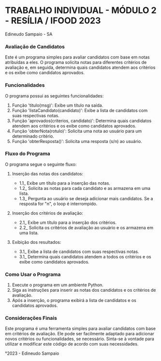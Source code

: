 # TRABALHO INDIVIDUAL - MÓDULO 2 - RESÍLIA / IFOOD 2023
 
 Edineudo Sampaio - SA


### Avaliação de Candidatos

Este é um programa simples para avaliar candidatos com base em notas atribuídas a eles. O programa solicita notas para diferentes critérios de avaliação e, em seguida, determina quais candidatos atendem aos critérios e os exibe como candidatos aprovados.

### Funcionalidades

O programa possui as seguintes funcionalidades:

1. Função 'titulo(msg)': Exibe um título na saída.
2. Função 'listaCandidato(candidato)': Exibe a lista de candidatos com suas respectivas notas.
3. Função 'aprovados(criterios, candidato)': Determina quais candidatos atendem aos critérios e os exibe como candidatos aprovados.
4. Função 'obterNota(rotulo)': Solicita uma nota ao usuário para um determinado critério.
5. Função 'obterResposta()': Solicita uma resposta (s/n) ao usuário.

### Fluxo do Programa

O programa segue o seguinte fluxo:

1. Inserção das notas dos candidatos:
   - 1.1_ Exibe um título para a inserção das notas.
   - 1.2_ Solicita as notas para cada candidato e as armazena em uma lista.
   - 1.3_ Pergunta ao usuário se deseja adicionar mais candidatos. Se a resposta for "n", o loop é interrompido.

2. Inserção dos critérios de avaliação:
   - 2.1_ Exibe um título para a inserção dos critérios.
   - 2.2_ Solicita os critérios de avaliação ao usuário e os armazena em uma lista.

3. Exibição dos resultados:
   - 3.1_ Exibe a lista de candidatos com suas respectivas notas.
   - 3.1_ Determina quais candidatos atendem a todos os critérios e os exibe como candidatos aprovados.

### Como Usar o Programa

1. Execute o programa em um ambiente Python.
2. Siga as instruções para inserir as notas dos candidatos e os critérios de avaliação.
3. Após a inserção, o programa exibirá a lista de candidatos e os candidatos aprovados.

### Considerações Finais

Este programa é uma ferramenta simples para avaliar candidatos com base em critérios de avaliação. Ele pode ser facilmente adaptado para adicionar novos critérios ou funcionalidades, se necessário. Sinta-se à vontade para utilizar e modificar este código de acordo com suas necessidades.

°2023 - Edineudo Sampaio
